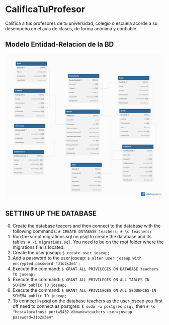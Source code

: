 # CalificaTuProfesor

Califica a tus profesores de tu universidad, colegio o escuela acorde a su desempeño en el aula de clases, de forma anónima y
confiable.

## Modelo Entidad-Relacion de la BD

![picture alt](https://github.com/JoseAP89/CalificaTuProfesor/blob/main/docs/ER-DB.png "entidad-relacion")

## SETTING UP THE DATABASE

0. Create the database teacers and then connect to the database with the following commands:
    `# CREATE DATABASE teachers;`
    `# \c teachers;`
1. Run the script migrations.sql on psql to create the database and its tables: `# \i migrations.sql`. You need to be on the root folder where the migrations file is located.
2. Create the user joseap: `$ create user joseap;`
3. Add a password to the user joseap: `$ alter user joseap with encrypted password 'J1o2s3e4';`
4. Execute the command: `$ GRANT ALL PRIVILEGES ON DATABASE teachers TO joseap;`
5. Execute the command: `$ GRANT ALL PRIVILEGES ON ALL TABLES IN SCHEMA public TO joseap;`
6. Execute the command: `$ GRANT ALL PRIVILEGES ON ALL SEQUENCES IN SCHEMA public TO joseap;`
7. To connect in psql on the database teachers as the user joseap you first off need to connect as postgres: `$ sudo -u postgres psql`, then `# \c "host=localhost port=5432 dbname=teachers user=joseap password=J1o2s3e4"`
